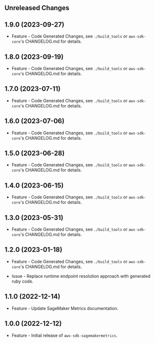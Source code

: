 Unreleased Changes
------------------

1.9.0 (2023-09-27)
------------------

* Feature - Code Generated Changes, see `./build_tools` or `aws-sdk-core`'s CHANGELOG.md for details.

1.8.0 (2023-09-19)
------------------

* Feature - Code Generated Changes, see `./build_tools` or `aws-sdk-core`'s CHANGELOG.md for details.

1.7.0 (2023-07-11)
------------------

* Feature - Code Generated Changes, see `./build_tools` or `aws-sdk-core`'s CHANGELOG.md for details.

1.6.0 (2023-07-06)
------------------

* Feature - Code Generated Changes, see `./build_tools` or `aws-sdk-core`'s CHANGELOG.md for details.

1.5.0 (2023-06-28)
------------------

* Feature - Code Generated Changes, see `./build_tools` or `aws-sdk-core`'s CHANGELOG.md for details.

1.4.0 (2023-06-15)
------------------

* Feature - Code Generated Changes, see `./build_tools` or `aws-sdk-core`'s CHANGELOG.md for details.

1.3.0 (2023-05-31)
------------------

* Feature - Code Generated Changes, see `./build_tools` or `aws-sdk-core`'s CHANGELOG.md for details.

1.2.0 (2023-01-18)
------------------

* Feature - Code Generated Changes, see `./build_tools` or `aws-sdk-core`'s CHANGELOG.md for details.

* Issue - Replace runtime endpoint resolution approach with generated ruby code.

1.1.0 (2022-12-14)
------------------

* Feature - Update SageMaker Metrics documentation.

1.0.0 (2022-12-12)
------------------

* Feature - Initial release of `aws-sdk-sagemakermetrics`.

